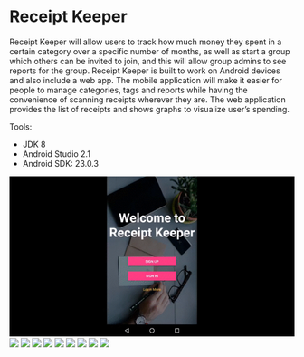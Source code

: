 # Receipt Keeper

Receipt Keeper will allow users to track how much money they spent in a certain category over a specific number of months, as well as start a group which others can be invited to join, and this will allow group admins to see reports for the group. Receipt Keeper is built to work on Android devices and also include a web app. The mobile application will make it easier for people to manage categories, tags and reports while having the convenience of scanning receipts wherever they are. The web application provides the list of receipts and shows graphs to visualize user’s spending.

Tools:
- JDK 8
- Android Studio 2.1
- Android SDK: 23.0.3

<img src="https://github.com/HassanNahhal/capstone_android/blob/master/Images/receiptKeeper_short_clip.gif" width=“40”>

<img src="https://github.com/infomat/capstone_android/blob/master/Images/Screenshot_20160808-230913.png" width=“40”>
<img src="https://github.com/infomat/capstone_android/blob/master/Images/Screenshot_20160808-231004.png" width=“40”>
<img src="https://github.com/infomat/capstone_android/blob/master/Images/Screenshot_20160808-231558.png" width=“40”>
<img src="https://github.com/infomat/capstone_android/blob/master/Images/Screenshot_20160808-231616.png" width=“40”>
<img src="https://github.com/infomat/capstone_android/blob/master/Images/Screenshot_20160808-231716.png" width=“40”>
<img src="https://github.com/infomat/capstone_android/blob/master/Images/Screenshot_20160808-231753.png" width=“40”>
<img src="https://github.com/infomat/capstone_android/blob/master/Images/Screenshot_20160808-233935.png" width=“40”>
<img src="https://github.com/infomat/capstone_android/blob/master/Images/Screenshot_20160808-234000.png" width=“40”>
<img src="https://github.com/infomat/capstone_android/blob/master/Images/Screenshot_20160808-234005.png" width=“40”>



